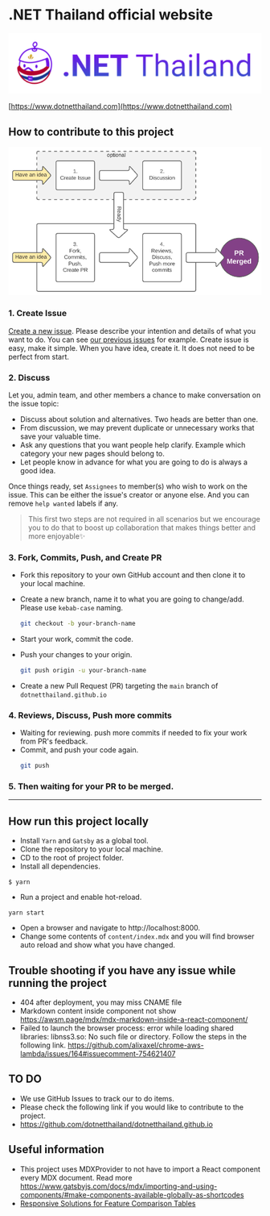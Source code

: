 # .NET Thailand official website

![dotnetthailand.com logo](src/images/dotnet-thailand-logo.png)

[https://www.dotnetthailand.com](https://www.dotnetthailand.com)

## How to contribute to this project

![how to contribute flow diagram](src/images/how-to-contribute.png)

### 1. Create Issue
[Create a new issue](https://github.com/dotnetthailand/dotnetthailand.github.io/issues/new). Please describe your intention and details of what you want to do. You can see [our previous issues](https://github.com/dotnetthailand/dotnetthailand.github.io/issues) for example. Create issue is easy, make it simple. When you have idea, create it. It does not need to be perfect from start.

### 2. Discuss
Let you, admin team, and other members a chance to make conversation on the issue topic:

  - Discuss about solution and alternatives. Two heads are better than one.
  - From discussion, we may prevent duplicate or unnecessary works that save your valuable time.
  - Ask any questions that you want people help clarify. Example which category your new pages should belong to.
  - Let people know in advance for what you are going to do is always a good idea.

Once things ready, set `Assignees` to member(s) who wish to work on the issue. This can be either the issue's creator or anyone else. And you can remove `help wanted` labels if any.

> This first two steps are not required in all scenarios but we encourage you to do that
to boost up collaboration that makes things better and more enjoyable✨

### 3. Fork, Commits, Push, and Create PR
- Fork this repository to your own GitHub account and then clone it to your local machine.
- Create a new branch, name it to what you are going to change/add. Please use `kebab-case` naming.
  ```sh
  git checkout -b your-branch-name
  ```

- Start your work, commit the code.
- Push your changes to your origin.
  ```sh
  git push origin -u your-branch-name
  ```

- Create a new Pull Request (PR) targeting the `main` branch of `dotnetthailand.github.io`

### 4. Reviews, Discuss, Push more commits
- Waiting for reviewing. push more commits if needed to fix your work from PR's feedback.
- Commit, and push your code again.
  ```sh
  git push
  ```

### 5. Then waiting for your PR to be merged.
---

## How run this project locally
- Install `Yarn` and `Gatsby` as a global tool.
- Clone the repository to your local machine.
- CD to the root of project folder.
- Install all dependencies.
```
$ yarn
```
- Run a project and enable hot-reload.
```
yarn start
```
- Open a browser and navigate to http://localhost:8000.
- Change some contents of `content/index.mdx` and you will find browser auto reload and show what you have changed.

## Trouble shooting if you have any issue while running the project
- 404 after deployment, you may miss CNAME file
- Markdown content inside component not show https://awsm.page/mdx/mdx-markdown-inside-a-react-component/
- Failed to launch the browser process: error while loading shared libraries: libnss3.so: No such file or directory.
  Follow the steps in the following link. https://github.com/alixaxel/chrome-aws-lambda/issues/164#issuecomment-754621407

## TO DO
- We use GitHub Issues to track our to do items.
- Please check the following link if you would like to contribute to the project.
- https://github.com/dotnetthailand/dotnetthailand.github.io

## Useful information
- This project uses MDXProvider to not have to import a React component every MDX document. Read more https://www.gatsbyjs.com/docs/mdx/importing-and-using-components/#make-components-available-globally-as-shortcodes
- [Responsive Solutions for Feature Comparison Tables](https://www.sitepoint.com/responsive-solutions-for-feature-comparison-tables/)
